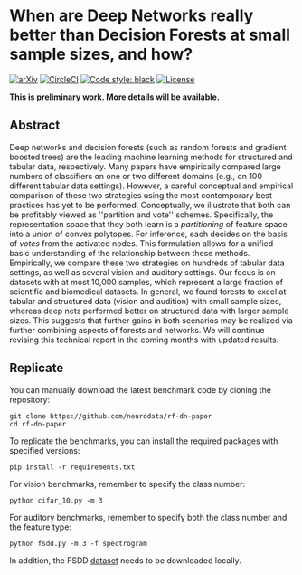 # When are Deep Networks really better than Decision Forests at small sample sizes, and how?

[![arXiv](https://img.shields.io/badge/arXiv-2108.13637-red.svg?style=flat)](https://arxiv.org/abs/2108.13637)
[![CircleCI](https://circleci.com/gh/neurodata/rf-dn-paper/tree/main.svg?style=shield)](https://circleci.com/gh/neurodata/rf-dn-paper/tree/main)
[![Code style: black](https://img.shields.io/badge/code%20style-black-000000.svg)](https://github.com/psf/black)
[![License](https://img.shields.io/badge/License-MIT-blue)](https://opensource.org/licenses/MIT)

**This is preliminary work. More details will be available.**

## Abstract

Deep networks and decision forests (such as random forests and gradient boosted trees) are the leading machine learning methods for structured and tabular data, respectively. Many papers have empirically compared large numbers of classifiers on one or two different domains (e.g., on 100 different tabular data settings). However, a careful conceptual and empirical comparison of these two strategies using the most contemporary best practices has yet to be performed. Conceptually, we illustrate that both can be profitably viewed as ''partition and vote'' schemes. Specifically, the representation space that they both learn is a *partitioning* of feature space into a union of convex polytopes. For inference, each decides on the basis of *votes* from the activated nodes. This formulation allows for a unified basic understanding of the relationship between these methods. Empirically, we compare these two strategies on hundreds of tabular data settings, as well as several vision and auditory settings. Our focus is on datasets with at most 10,000 samples, which represent a large fraction of scientific and biomedical datasets. In general, we found forests to excel at tabular and structured data (vision and audition) with small sample sizes, whereas deep nets performed better on structured data with larger sample sizes. This suggests that further gains in both scenarios may be realized via further combining aspects of forests and networks. We will continue revising this technical report in the coming months with updated results.

## Replicate

You can manually download the latest benchmark code by cloning the repository:

```
git clone https://github.com/neurodata/rf-dn-paper
cd rf-dn-paper
```

To replicate the benchmarks, you can install the required packages with specified versions:

```
pip install -r requirements.txt
```

For vision benchmarks, remember to specify the class number:

```
python cifar_10.py -m 3
```

For auditory benchmarks, remember to specify both the class number and the feature type:

```
python fsdd.py -m 3 -f spectrogram
```

In addition, the FSDD [dataset](https://github.com/Jakobovski/free-spoken-digit-dataset/releases/tag/v1.0.10) needs to be downloaded locally.
